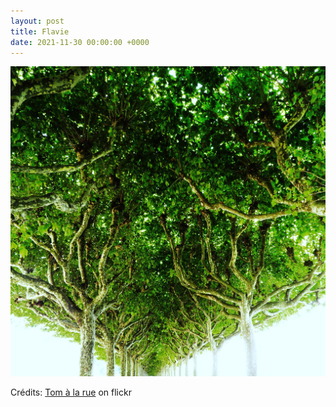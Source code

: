 ```yaml
---
layout: post
title: Flavie
date: 2021-11-30 00:00:00 +0000
---
```


![Flavie](/images/2021-11-30.jpg)

Crédits: [Tom à la rue](https://www.flickr.com/people/t2thestreet/) on flickr
